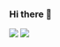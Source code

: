 ### Hi there 👋


<img src='https://github-readme-stats.vercel.app/api?username=Alipser&show_icons=true&theme=radical'>
<img src='https://github-readme-stats.vercel.app/api/top-langs/?username=Alipser&hide_progress=true'>

<!--
**Alipser/Alipser** is a ✨ _special_ ✨ repository because its `README.md` (this file) appears on your GitHub profile.

Here are some ideas to get you started:

- 🔭 I’m currently working on ...
- 🌱 I’m currently learning ...
- 👯 I’m looking to collaborate on ...
- 🤔 I’m looking for help with ...
- 💬 Ask me about ...
- 📫 How to reach me: ...
- 😄 Pronouns: ...
- ⚡ Fun fact: ...
-->
